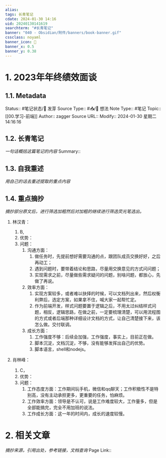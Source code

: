 ```yaml
---
alias:
tags: 长青笔记
cdate: 2024-01-30 14:16
uid: 20240130141619
searchterm: "#长青笔记"
banner: "040 - Obsidian/附件/banners/book-banner.gif"
cssclass: noyaml
banner_icon: 💌
banner_x: 0.5
banner_y: 0.38
---
```


# 1. 2023年年终绩效面谈

## 1.1. Metadata

Status:: #笔记状态/🌱 发芽
Source Type:: #📥/💭 想法 
Note Type:: #笔记
Topic:: [[00.学习-前端]]
Author:: zagger
Source URL::
Modify:: 2024-01-30 星期二 14:16:16

## 1.2. 长青笔记

_一句话概括这篇笔记的内容_
Summary::

## 1.3. 自我重述

_用自己的话去重述提取的重点内容_

## 1.4. 重点摘抄

_摘抄部分原文后，进行筛选加粗然后对加粗的继续进行筛选荧光笔选出。_
1. 林汉青：
	1. B,
	2. 优势：
	3. 问题：
		1. 沟通方面：
			1. 做任务时，先提前想好需要沟通的点，跟团队成员交换好好，之后再动工；
			2. 遇到问题时，要带着结论和思路，尽量用交换意见的方式问问题；
			3. 实现需求之前，尽量做些需求疑问的问题，别啥问题，都放心，先做了再说。
		2. 效率方面：
			1. 实现方案较多，或者难以抉择的时候，可以文档列出来，然后权衡利弊后，选定方案，如果拿不住，喊大家一起帮忙定。
			2. 作为前端开发，样式问题要置于逻辑之后，不用太过纠结样式问题，相反，逻辑思路，在做之前，一定要梳理清楚，可以用流程图的方式或者后端那种详细设计文档的方式，让自己清楚接下来，该怎么做。交付联调。
		3. 成长方面：
			1. 工作强度不够：后续会加强，工作强度，事实上，目前正在做。
			2. 脚本沉淀，文档沉淀，不够，没有能够发挥出自己的优势。
			3. 脚本语言，shell和nodejs。













1. 肖林峰：
	1. C，
	2. 优势：
	3. 问题：
		1. 工作态度方面：工作期间玩手机，微信和qq聊天；工作积极性不是特别高，没有主动承担更多，更重要的任务，怕麻烦。
		2. 工作效率方面：领导是不认可，说是工作难度较大，工作量多，但是全部能搞完，完全不用加班的说法。
		3. 工作成长方面：这一年的时间内，成长的速度较慢。
# 2. 相关文章

_摘抄来源，引用出处，参考链接，文档查询_
Page Link::
